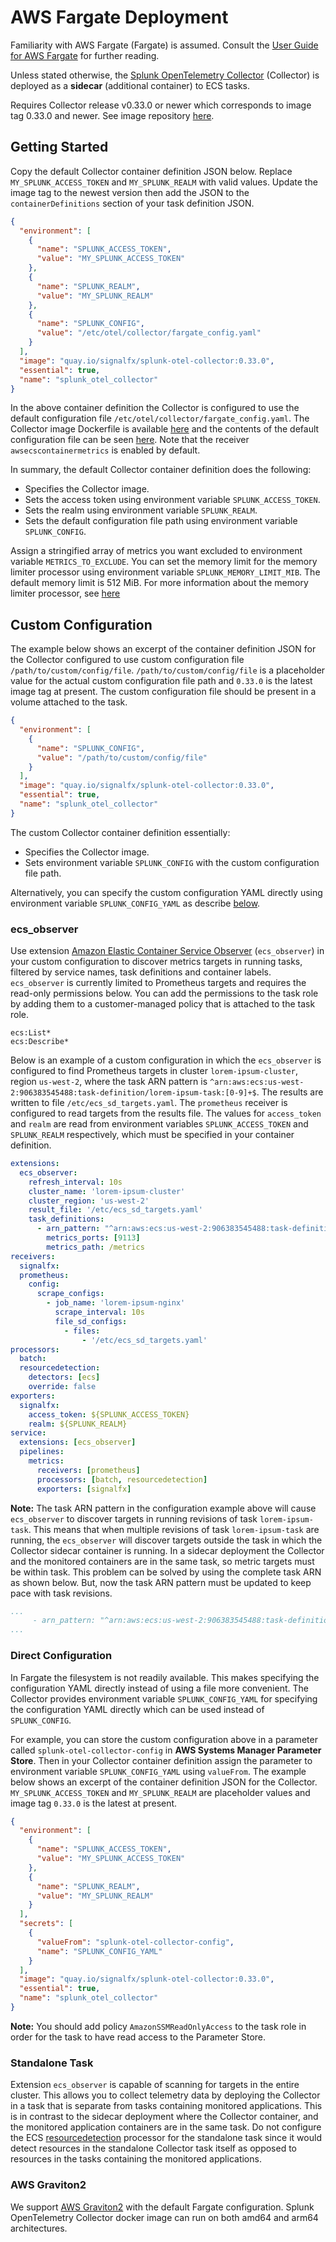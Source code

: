 # AWS Fargate Deployment

Familiarity with AWS Fargate (Fargate) is assumed. Consult the
[User Guide for AWS Fargate](https://docs.aws.amazon.com/AmazonECS/latest/userguide/what-is-fargate.html)
for further reading.

Unless stated otherwise, the
[Splunk OpenTelemetry Collector](https://github.com/signalfx/splunk-otel-collector)
(Collector) is deployed as a **sidecar** (additional container) to ECS tasks.

Requires Collector release v0.33.0 or newer which corresponds to image tag 0.33.0 and newer.
See image repository [here](https://quay.io/repository/signalfx/splunk-otel-collector?tab=tags).

## Getting Started

Copy the default Collector container definition JSON below. Replace `MY_SPLUNK_ACCESS_TOKEN`
and `MY_SPLUNK_REALM` with valid values. Update the image tag to the newest
version then add the JSON to the `containerDefinitions` section of your task definition
JSON.

```json
{
  "environment": [
    {
      "name": "SPLUNK_ACCESS_TOKEN",
      "value": "MY_SPLUNK_ACCESS_TOKEN"
    },
    {
      "name": "SPLUNK_REALM",
      "value": "MY_SPLUNK_REALM"
    },
    {
      "name": "SPLUNK_CONFIG",
      "value": "/etc/otel/collector/fargate_config.yaml"
    }
  ],
  "image": "quay.io/signalfx/splunk-otel-collector:0.33.0",
  "essential": true,
  "name": "splunk_otel_collector"
}
```

In the above container definition the Collector is configured to use the default
configuration file `/etc/otel/collector/fargate_config.yaml`. The Collector image Dockerfile
is available [here](../../cmd/otelcol/Dockerfile) and the contents of the default
configuration file can be seen [here](../../cmd/otelcol/config/collector/fargate_config.yaml).
Note that the receiver `awsecscontainermetrics` is enabled by default.

In summary, the default Collector container definition does the following:

- Specifies the Collector image.
- Sets the access token using environment variable `SPLUNK_ACCESS_TOKEN`.
- Sets the realm using environment variable `SPLUNK_REALM`.
- Sets the default configuration file path using environment variable `SPLUNK_CONFIG`.

Assign a stringified array of metrics you want excluded to environment variable
`METRICS_TO_EXCLUDE`. You can set the memory limit for the memory limiter processor using
environment variable `SPLUNK_MEMORY_LIMIT_MIB`. The default memory limit is 512 MiB. For
more information about the memory limiter processor, see
[here](https://github.com/open-telemetry/opentelemetry-collector/blob/main/processor/memorylimiterprocessor/README.md)

## Custom Configuration

The example below shows an excerpt of the container definition JSON for the Collector
configured to use custom configuration file `/path/to/custom/config/file`.
`/path/to/custom/config/file` is a placeholder value for the actual custom configuration
file path and `0.33.0` is the latest image tag at present. The custom configuration file
should be present in a volume attached to the task.

```json
{
  "environment": [
    {
      "name": "SPLUNK_CONFIG",
      "value": "/path/to/custom/config/file"
    }
  ],
  "image": "quay.io/signalfx/splunk-otel-collector:0.33.0",
  "essential": true,
  "name": "splunk_otel_collector"
}
```

The custom Collector container definition essentially:

- Specifies the Collector image.
- Sets environment variable `SPLUNK_CONFIG` with the custom configuration file path.

Alternatively, you can specify the custom configuration YAML directly using environment
variable `SPLUNK_CONFIG_YAML` as describe [below](#direct-configuration).

### ecs_observer

Use extension
[Amazon Elastic Container Service Observer](https://github.com/open-telemetry/opentelemetry-collector-contrib/tree/main/extension/observer/ecsobserver#amazon-elastic-container-service-observer)
(`ecs_observer`) in your custom configuration to discover metrics targets
in running tasks, filtered by service names, task definitions and container labels.
`ecs_observer` is currently limited to Prometheus targets and requires the read-only
permissions below. You can add the permissions to the task role by adding them to a
customer-managed policy that is attached to the task role.

```text
ecs:List*
ecs:Describe*
```

Below is an example of a custom configuration in which the `ecs_observer` is configured to find
Prometheus targets in cluster `lorem-ipsum-cluster`, region `us-west-2`, where the task ARN
pattern is `^arn:aws:ecs:us-west-2:906383545488:task-definition/lorem-ipsum-task:[0-9]+$`.
The results are written to file `/etc/ecs_sd_targets.yaml`. The `prometheus` receiver is
configured to read targets from the results file. The values for `access_token`
and `realm` are read from environment variables `SPLUNK_ACCESS_TOKEN` and `SPLUNK_REALM`
respectively, which must be specified in your container definition.

```yaml
extensions:
  ecs_observer:
    refresh_interval: 10s
    cluster_name: 'lorem-ipsum-cluster'
    cluster_region: 'us-west-2'
    result_file: '/etc/ecs_sd_targets.yaml'
    task_definitions:
      - arn_pattern: "^arn:aws:ecs:us-west-2:906383545488:task-definition/lorem-ipsum-task:[0-9]+$"
        metrics_ports: [9113]
        metrics_path: /metrics
receivers:
  signalfx:
  prometheus:
    config:
      scrape_configs:
        - job_name: 'lorem-ipsum-nginx'
          scrape_interval: 10s
          file_sd_configs:
            - files:
                - '/etc/ecs_sd_targets.yaml'
processors:
  batch:
  resourcedetection:
    detectors: [ecs]
    override: false    
exporters:
  signalfx:
    access_token: ${SPLUNK_ACCESS_TOKEN}
    realm: ${SPLUNK_REALM}
service:
  extensions: [ecs_observer]
  pipelines:
    metrics:
      receivers: [prometheus]
      processors: [batch, resourcedetection]
      exporters: [signalfx]
```

**Note:** The task ARN pattern in the configuration example above will cause `ecs_observer`
to discover targets in running revisions of task `lorem-ipsum-task`. This
means that when multiple revisions of task `lorem-ipsum-task` are running, the
`ecs_observer` will discover targets outside the task in which the Collector sidecar
container is running. In a sidecar deployment the Collector and the monitored containers
are in the same task, so metric targets must be within task. This problem
can be solved by using the complete task ARN as shown below. But, now the
task ARN pattern must be updated to keep pace with task revisions.

```yaml
...
     - arn_pattern: "^arn:aws:ecs:us-west-2:906383545488:task-definition/lorem-ipsum-task:3$"
...
```

### Direct Configuration

In Fargate the filesystem is not readily available. This makes specifying the configuration
YAML directly instead of using a file more convenient. The Collector provides environment
variable `SPLUNK_CONFIG_YAML` for specifying the configuration YAML directly which can be
used instead of `SPLUNK_CONFIG`.

For example, you can store the custom configuration above in a parameter called
`splunk-otel-collector-config` in **AWS Systems Manager Parameter Store**. Then in your
Collector container definition assign the parameter to environment variable
`SPLUNK_CONFIG_YAML` using `valueFrom`. The example below shows an excerpt of the container
definition JSON for the Collector. `MY_SPLUNK_ACCESS_TOKEN` and `MY_SPLUNK_REALM` are
placeholder values and image tag `0.33.0` is the latest at present.

```json
{
  "environment": [
    {
      "name": "SPLUNK_ACCESS_TOKEN",
      "value": "MY_SPLUNK_ACCESS_TOKEN"
    },
    {
      "name": "SPLUNK_REALM",
      "value": "MY_SPLUNK_REALM"
    }
  ],
  "secrets": [
    {
      "valueFrom": "splunk-otel-collector-config",
      "name": "SPLUNK_CONFIG_YAML"
    }
  ],
  "image": "quay.io/signalfx/splunk-otel-collector:0.33.0",
  "essential": true,
  "name": "splunk_otel_collector"
}
```

**Note:** You should add policy `AmazonSSMReadOnlyAccess` to the task role in order for
the task to have read access to the Parameter Store.

### Standalone Task

Extension `ecs_observer` is capable of scanning for targets in the entire cluster. This
allows you to collect telemetry data by deploying the Collector in a task that is separate
from tasks containing monitored applications. This is in contrast to the sidecar deployment
where the Collector container, and the monitored application containers are in the same task.
Do not configure the ECS
[resourcedetection](https://github.com/open-telemetry/opentelemetry-collector-contrib/tree/main/processor/resourcedetectionprocessor#resource-detection-processor)
processor for the standalone task since it would detect resources in the standalone Collector
task itself as opposed to resources in the tasks containing the monitored applications.

### AWS Graviton2

We support [AWS Graviton2](https://aws.amazon.com/ec2/graviton/) with the default Fargate configuration. Splunk OpenTelemetry Collector docker image can run on both amd64 and arm64 architectures.
